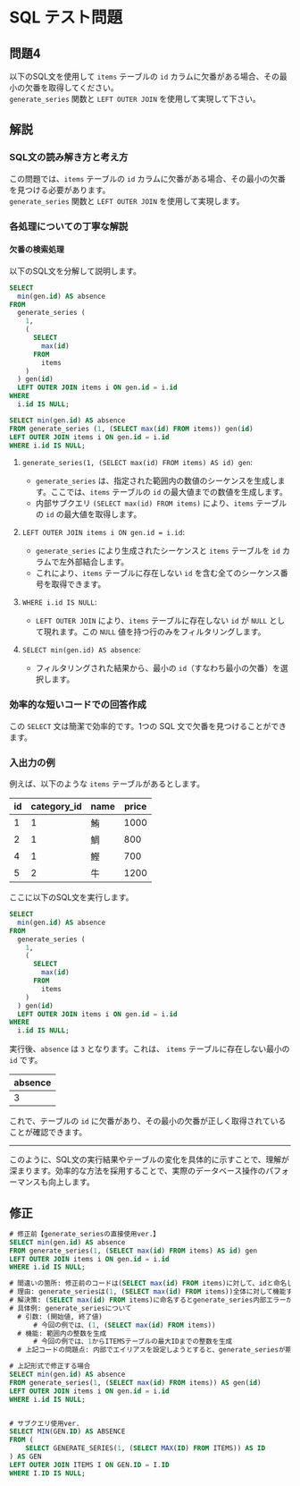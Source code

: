 
# SQL テスト問題

## 問題4

以下のSQL文を使用して `items` テーブルの `id` カラムに欠番がある場合、その最小の欠番を取得してください。<br>
`generate_series` 関数と `LEFT OUTER JOIN` を使用して実現して下さい。

## 解説

### SQL文の読み解き方と考え方

この問題では、`items` テーブルの `id` カラムに欠番がある場合、その最小の欠番を見つける必要があります。<br>
`generate_series` 関数と `LEFT OUTER JOIN` を使用して実現します。

### 各処理についての丁寧な解説

#### 欠番の検索処理

以下のSQL文を分解して説明します。

```sql
SELECT
  min(gen.id) AS absence
FROM
  generate_series (
    1,
    (
      SELECT
        max(id)
      FROM
        items
    )
  ) gen(id)
  LEFT OUTER JOIN items i ON gen.id = i.id
WHERE
  i.id IS NULL;
```

```sql
SELECT min(gen.id) AS absence
FROM generate_series (1, (SELECT max(id) FROM items)) gen(id)
LEFT OUTER JOIN items i ON gen.id = i.id
WHERE i.id IS NULL;
```

1. `generate_series(1, (SELECT max(id) FROM items) AS id) gen`:
   - `generate_series` は、指定された範囲内の数値のシーケンスを生成します。ここでは、`items` テーブルの `id` の最大値までの数値を生成します。
   - 内部サブクエリ `(SELECT max(id) FROM items)` により、`items` テーブルの `id` の最大値を取得します。

2. `LEFT OUTER JOIN items i ON gen.id = i.id`:
   - `generate_series` により生成されたシーケンスと `items` テーブルを `id` カラムで左外部結合します。
   - これにより、`items` テーブルに存在しない `id` を含む全てのシーケンス番号を取得できます。

3. `WHERE i.id IS NULL`:
   - `LEFT OUTER JOIN` により、`items` テーブルに存在しない `id` が `NULL` として現れます。この `NULL` 値を持つ行のみをフィルタリングします。

4. `SELECT min(gen.id) AS absence`:
   - フィルタリングされた結果から、最小の `id`（すなわち最小の欠番）を選択します。

### 効率的な短いコードでの回答作成

この `SELECT` 文は簡潔で効率的です。1つの SQL 文で欠番を見つけることができます。

### 入出力の例

例えば、以下のような `items` テーブルがあるとします。

| id | category_id | name | price |
|----|-------------|------|-------|
| 1  | 1           | 鮪   | 1000  |
| 2  | 1           | 鯛   | 800   |
| 4  | 1           | 鰹   | 700   |
| 5  | 2           | 牛   | 1200  |

ここに以下のSQL文を実行します。

```sql
SELECT
  min(gen.id) AS absence
FROM
  generate_series (
    1,
    (
      SELECT
        max(id)
      FROM
        items
    )
  ) gen(id)
  LEFT OUTER JOIN items i ON gen.id = i.id
WHERE
  i.id IS NULL;
```

実行後、`absence` は `3` となります。これは、 `items` テーブルに存在しない最小の `id` です。

| absence |
|---------|
| 3       |

これで、テーブルの `id` に欠番があり、その最小の欠番が正しく取得されていることが確認できます。

---

このように、SQL文の実行結果やテーブルの変化を具体的に示すことで、理解が深まります。効率的な方法を採用することで、実際のデータベース操作のパフォーマンスも向上します。



## 修正

```sql
# 修正前【generate_seriesの直接使用ver.】
SELECT min(gen.id) AS absence
FROM generate_series(1, (SELECT max(id) FROM items) AS id) gen
LEFT OUTER JOIN items i ON gen.id = i.id
WHERE i.id IS NULL;

# 間違いの箇所: 修正前のコードは(SELECT max(id) FROM items)に対して、idと命名しているのが間違い
# 理由: generate_seriesは(1, (SELECT max(id) FROM items))全体に対して機能する関数だから
# 解決策: (SELECT max(id) FROM items)に命名するとgenerate_series内部エラーが出るので、(1, (SELECT max(id) FROM items))全体に対して命名する必要あり
# 具体例: generate_seriesについて
  # 引数: (開始値, 終了値)
      # 今回の例では、(1, (SELECT max(id) FROM items))
  # 機能: 範囲内の整数を生成
      # 今回の例では、1からITEMSテーブルの最大IDまでの整数を生成
  # 上記コードの問題点: 内部でエイリアスを設定しようとすると、generate_seriesが期待する引数の構造に合わないからエラー発生

# 上記形式で修正する場合
SELECT min(gen.id) AS absence
FROM generate_series(1, (SELECT max(id) FROM items)) AS gen(id)
LEFT OUTER JOIN items i ON gen.id = i.id
WHERE i.id IS NULL;


# サブクエリ使用ver.
SELECT MIN(GEN.ID) AS ABSENCE
FROM (
    SELECT GENERATE_SERIES(1, (SELECT MAX(ID) FROM ITEMS)) AS ID
) AS GEN
LEFT OUTER JOIN ITEMS I ON GEN.ID = I.ID
WHERE I.ID IS NULL;

```